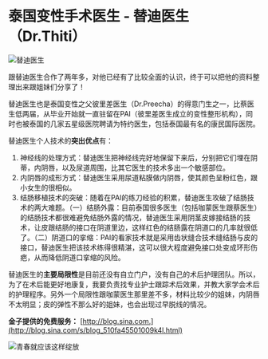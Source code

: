 # 泰国变性手术医生 - 替迪医生（Dr.Thiti）

![替迪医生](//pixel.quantserve.com/pixel/p-KygWsHah2_7Qa.gif)

跟替迪医生合作了两年多，对他已经有了比较全面的认识，终于可以把他的资料整理出来跟姐妹们分享了！

替迪医生也是泰国变性之父彼里差医生（Dr.Preecha）的得意门生之一，比蔡医生低两届，从毕业开始就一直驻留在PAI（彼里差医生成立的变性整形机构），同时也被泰国的几家五星级医院聘请为特约医生，包括泰国最有名的康民国际医院。

替迪医生个人技术的**突出优点**有：

1) 神经线的处理方式：替迪医生把神经线完好地保留下来后，分别把它们埋在阴蒂，内阴唇，以及尿道周围，比其它医生的技术多出一个敏感部位。
2) 内阴唇的成形方式：替迪医生采用尿道粘膜做内阴唇，使其颜色呈粉红色，跟小女生的很相似。
3) 结肠移植技术的突破：随着在PAI的练刀经验的积累，替迪医生攻破了结肠技术的两大难题。（一）结肠外露：目前泰国很多医生（包括咖蒙医生跟蔡医生）的结肠技术都很难避免结肠外露的情况，替迪医生采用阴茎皮嫁接结肠的技术，让皮跟结肠的接口在阴道里边，这样红色的结肠露在阴道口的几率就很低了。（二）阴道口的挛缩：PAI的看家技术就是采用齿状缝合技术缝结肠与皮的接口，替迪医生把该技术练得很精湛，这可以很大程度避免接口处变成环形伤疤，从而降低阴道口挛缩的风险。

替迪医生的**主要局限性**是目前还没有自立门户，没有自己的术后护理团队。所以，为了在术后能更好地康复，我要负责找专业护士跟踪术后效果，并教大家学会术后的护理程序。另外一个局限性跟咖蒙医生那里差不多，材料比较少的姐妹，内阴唇不太明显；皮的弹性不那么好的姐妹，也会出现过早脱线的情况。

**金子提供的免费服务：** [http://blog.sina.com.](http://blog.sina.com/s/blog_510fa45501009k4l.html)

![青春就应该这样绽放](//simg.sinajs.cn/blog7style/images/special/1265.gif)